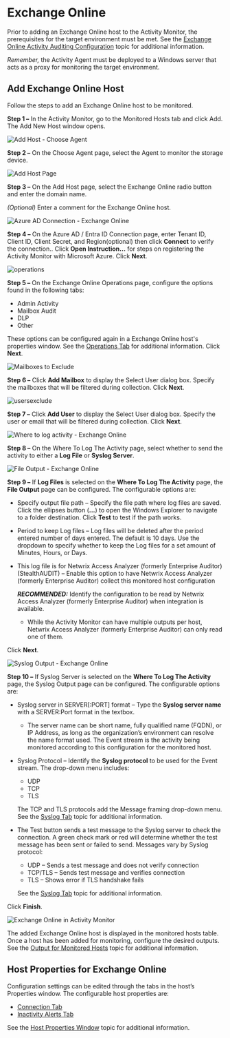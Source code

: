 # Exchange Online

Prior to adding an Exchange Online host to the Activity Monitor, the prerequisites for the target
environment must be met. See the
[Exchange Online Activity Auditing Configuration](/docs/activitymonitor/8.0/config/exchangeonline/activity.md)
topic for additional information.

_Remember,_ the Activity Agent must be deployed to a Windows server that acts as a proxy for
monitoring the target environment.

## Add Exchange Online Host

Follow the steps to add an Exchange Online host to be monitored.

**Step 1 –** In the Activity Monitor, go to the Monitored Hosts tab and click Add. The Add New Host
window opens.

![Add Host - Choose Agent](/img/product_docs/activitymonitor/8.0/admin/monitoredhosts/add/chooseagent.webp)

**Step 2 –** On the Choose Agent page, select the Agent to monitor the storage device.

![Add Host Page](/img/product_docs/activitymonitor/8.0/admin/monitoredhosts/add/addexchangeonline.webp)

**Step 3 –** On the Add Host page, select the Exchange Online radio button and enter the domain
name.

_(Optional)_ Enter a comment for the Exchange Online host.

![Azure AD Connection - Exchange Online](/img/product_docs/activitymonitor/8.0/admin/monitoredhosts/add/connection.webp)

**Step 4 –** On the Azure AD / Entra ID Connection page, enter Tenant ID, Client ID, Client Secret,
and Region(optional) then click **Connect** to verify the connection.. Click **Open Instruction...**
for steps on registering the Activity Monitor with Microsoft Azure. Click **Next**.

![operations](/img/product_docs/activitymonitor/8.0/admin/monitoredhosts/add/operations.webp)

**Step 5 –** On the Exchange Online Operations page, configure the options found in the following
tabs:

- Admin Activity
- Mailbox Audit
- DLP
- Other

These options can be configured again in a Exchange Online host's properties window. See the
[Operations Tab](/docs/activitymonitor/8.0/admin/outputs/operations.md) for additional information. Click **Next**.

![Mailboxes to Exclude](/img/product_docs/activitymonitor/8.0/admin/monitoredhosts/add/mailboxesexclude.webp)

**Step 6 –** Click **Add Mailbox** to display the Select User dialog box. Specify the mailboxes that
will be filtered during collection. Click **Next**.

![usersexclude](/img/product_docs/activitymonitor/8.0/admin/monitoredhosts/add/usersexclude.webp)

**Step 7 –** Click **Add User** to display the Select User dialog box. Specify the user or email
that will be filtered during collection. Click **Next**.

![Where to log activity - Exchange Online](/img/product_docs/activitymonitor/8.0/admin/monitoredhosts/add/wheretologactivity.webp)

**Step 8 –** On the Where To Log The Activity page, select whether to send the activity to either a
**Log File** or **Syslog Server**.

![File Output - Exchange Online](/img/product_docs/activitymonitor/8.0/admin/monitoredhosts/add/fileoutput.webp)

**Step 9 –** If **Log Files** is selected on the **Where To Log The Activity** page, the **File
Output** page can be configured. The configurable options are:

- Specify output file path – Specify the file path where log files are saved. Click the ellipses
  button (**...**) to open the Windows Explorer to navigate to a folder destination. Click **Test**
  to test if the path works.
- Period to keep Log files – Log files will be deleted after the period entered number of days
  entered. The default is 10 days. Use the dropdown to specify whether to keep the Log files for a
  set amount of Minutes, Hours, or Days.
- This log file is for Netwrix Access Analyzer (formerly Enterprise Auditor) (StealthAUDIT) – Enable
  this option to have Netwrix Access Analyzer (formerly Enterprise Auditor) collect this monitored
  host configuration

    **_RECOMMENDED:_** Identify the configuration to be read by Netwrix Access Analyzer (formerly
    Enterprise Auditor) when integration is available.

    - While the Activity Monitor can have multiple outputs per host, Netwrix Access Analyzer
      (formerly Enterprise Auditor) can only read one of them.

Click **Next**.

![Syslog Output - Exchange Online](/img/product_docs/activitymonitor/8.0/admin/monitoredhosts/add/syslogoutput.webp)

**Step 10 –** If Syslog Server is selected on the **Where To Log The Activity** page, the Syslog
Output page can be configured. The configurable options are:

- Syslog server in SERVER[:PORT] format – Type the **Syslog server name** with a SERVER:Port format
  in the textbox.
    - The server name can be short name, fully qualified name (FQDN), or IP Address, as long as the
      organization’s environment can resolve the name format used. The Event stream is the activity
      being monitored according to this configuration for the monitored host.
- Syslog Protocol – Identify the **Syslog protocol** to be used for the Event stream. The drop-down
  menu includes:

    - UDP
    - TCP
    - TLS

    The TCP and TLS protocols add the Message framing drop-down menu. See the
    [Syslog Tab](/docs/activitymonitor/8.0/admin/outputs/syslog.md) topic for additional information.

- The Test button sends a test message to the Syslog server to check the connection. A green check
  mark or red will determine whether the test message has been sent or failed to send. Messages vary
  by Syslog protocol:

    - UDP – Sends a test message and does not verify connection
    - TCP/TLS – Sends test message and verifies connection
    - TLS – Shows error if TLS handshake fails

    See the [Syslog Tab](/docs/activitymonitor/8.0/admin/outputs/syslog.md) topic for additional information.

Click **Finish**.

![Exchange Online in Activity Monitor](/img/product_docs/activitymonitor/8.0/admin/monitoredhosts/add/exchangeonline.webp)

The added Exchange Online host is displayed in the monitored hosts table. Once a host has been added
for monitoring, configure the desired outputs. See the [Output for Monitored Hosts](/docs/activitymonitor/8.0/admin/monitoredhosts/output.md)
topic for additional information.

## Host Properties for Exchange Online

Configuration settings can be edited through the tabs in the host’s Properties window. The
configurable host properties are:

- [Connection Tab](/docs/activitymonitor/8.0/admin/monitoredhosts/properties/connection.md)
- [Inactivity Alerts Tab](/docs/activitymonitor/8.0/admin/monitoredhosts/properties/inactivityalerts.md)

See the [Host Properties Window](/docs/activitymonitor/8.0/admin/monitoredhosts/properties/overview.md) topic for additional information.

